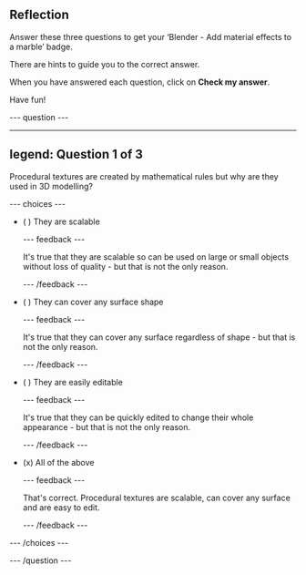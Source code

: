 ## Reflection

Answer these three questions to get your ‘Blender - Add material effects to a marble’ badge.

There are hints to guide you to the correct answer.

When you have answered each question, click on **Check my answer**.

Have fun!

--- question ---

---
legend: Question 1 of 3
---

Procedural textures are created by mathematical rules but why are they used in 3D modelling?

--- choices ---

- ( ) They are scalable

  --- feedback ---

  It's true that they are scalable so can be used on large or small objects without loss of quality - but that is not the only reason. 

  --- /feedback ---

- ( ) They can cover any surface shape

  --- feedback ---

  It's true that they can cover any surface regardless of shape - but that is not the only reason. 

  --- /feedback ---

- ( ) They are easily editable

  --- feedback ---

  It's true that they can be quickly edited to change their whole appearance - but that is not the only reason. 

  --- /feedback ---

- (x) All of the above

  --- feedback ---

  That's correct. Procedural textures are scalable, can cover any surface and are easy to edit. 

  --- /feedback ---

--- /choices ---

--- /question ---

